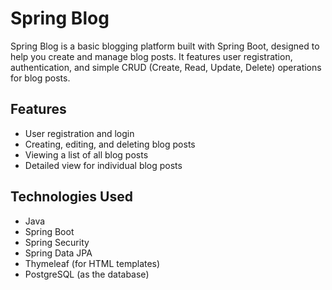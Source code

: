 # Spring Blog

Spring Blog is a basic blogging platform built with Spring Boot, designed to help you create and manage blog posts. It features user registration, authentication, and simple CRUD (Create, Read, Update, Delete) operations for blog posts.

## Features

- User registration and login
- Creating, editing, and deleting blog posts
- Viewing a list of all blog posts
- Detailed view for individual blog posts

## Technologies Used

- Java
- Spring Boot
- Spring Security
- Spring Data JPA
- Thymeleaf (for HTML templates)
- PostgreSQL (as the database)
